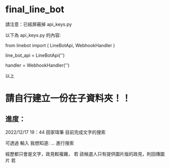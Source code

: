 # final_line_bot

請注意：已經屏蔽掉
api_keys.py

以下為 api_keys.py 的內容:

from linebot import (
    LineBotApi, WebhookHandler
)

line_bot_api = LineBotApi('')


handler = WebhookHandler('')

以上

# 請自行建立一份在子資料夾！！

## 進度：
2022/12/17
19：44 田家瑋筆
目前完成文字的搜索

可透過 輸入 我想知道: ... 進行搜索

經歷都只會是文字，政見較複雜，
若 該候選人只有提供圖片版的政見，則回傳圖片
若

